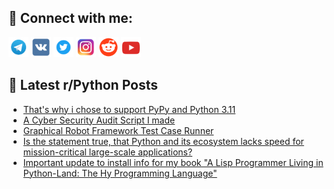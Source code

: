 ## 🔎 Connect with me:
[<img src="https://github.com/bullbesh/bullbesh/blob/main/images/Telegram.png" width="32" height="32" />](https://t.me/bullbesh)
[<img src="https://github.com/bullbesh/bullbesh/blob/main/images/VK.png" width="32" height="32" />](https://vk.com/bullbesh)
[<img src="https://github.com/bullbesh/bullbesh/blob/main/images/Twitter.png" width="32" height="32" />](https://twitter.com/bullbesh1)
[<img src="https://github.com/bullbesh/bullbesh/blob/main/images/Instagram.png" width="32" height="32" />](https://www.instagram.com/bullbesh)
[<img src="https://github.com/bullbesh/bullbesh/blob/main/images/Reddit.png" width="32" height="32" />](https://www.reddit.com/user/bullbesh)
[<img src="https://github.com/bullbesh/bullbesh/blob/main/images/YouTube.png" width="32" height="32" />](https://www.youtube.com/channel/UCtfjRs6uzgq5mfm8S06WTcg)

## 📕 Latest r/Python Posts
<!-- BLOG-POST-LIST:START -->
- [That&#39;s why i chose to support PyPy and Python 3.11](https://www.reddit.com/r/Python/comments/z6auzl/thats_why_i_chose_to_support_pypy_and_python_311/)
- [A Cyber Security Audit Script I made](https://www.reddit.com/r/Python/comments/z69sje/a_cyber_security_audit_script_i_made/)
- [Graphical Robot Framework Test Case Runner](https://www.reddit.com/r/Python/comments/z67wm0/graphical_robot_framework_test_case_runner/)
- [Is the statement true, that Python and its ecosystem lacks speed for mission-critical large-scale applications?](https://www.reddit.com/r/Python/comments/z67j9m/is_the_statement_true_that_python_and_its/)
- [Important update to install info for my book &quot;A Lisp Programmer Living in Python-Land: The Hy Programming Language&quot;](https://www.reddit.com/r/Python/comments/z66zgq/important_update_to_install_info_for_my_book_a/)
<!-- BLOG-POST-LIST:END -->
